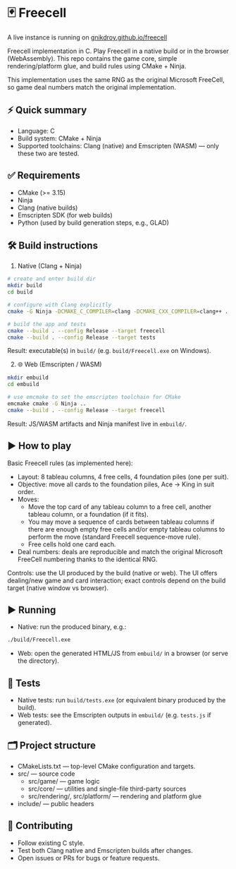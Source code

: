 # 🃏 Freecell

A live instance is running on [gnikdroy.github.io/freecell](https://gnikdroy.github.io/freecell)

Freecell implementation in C. Play Freecell in a native build or in the browser (WebAssembly). This repo contains the game core, simple rendering/platform glue, and build rules using CMake + Ninja.

This implementation uses the same RNG as the original Microsoft FreeCell, so game deal numbers match the original implementation.

## ⚡ Quick summary
- Language: C
- Build system: CMake + Ninja
- Supported toolchains: Clang (native) and Emscripten (WASM) — only these two are tested.

## ✅ Requirements
- CMake (>= 3.15)
- Ninja
- Clang (native builds)
- Emscripten SDK (for web builds)
- Python (used by build generation steps, e.g., GLAD)

## 🛠️ Build instructions

1) Native (Clang + Ninja)
```sh
# create and enter build dir
mkdir build
cd build

# configure with Clang explicitly
cmake -G Ninja -DCMAKE_C_COMPILER=clang -DCMAKE_CXX_COMPILER=clang++ ..

# build the app and tests
cmake --build . --config Release --target freecell
cmake --build . --config Release --target tests
```
Result: executable(s) in `build/` (e.g. `build/Freecell.exe` on Windows).

2) 🌐 Web (Emscripten / WASM)
```sh
mkdir embuild
cd embuild

# use emcmake to set the emscripten toolchain for CMake
emcmake cmake -G Ninja ..
cmake --build . --config Release --target freecell
```
Result: JS/WASM artifacts and Ninja manifest live in `embuild/`.

## ▶️ How to play

Basic Freecell rules (as implemented here):
- Layout: 8 tableau columns, 4 free cells, 4 foundation piles (one per suit).
- Objective: move all cards to the foundation piles, Ace → King in suit order.
- Moves:
  - Move the top card of any tableau column to a free cell, another tableau column, or a foundation (if it fits).
  - You may move a sequence of cards between tableau columns if there are enough empty free cells and/or empty tableau columns to perform the move (standard Freecell sequence-move rule).
  - Free cells hold one card each.
- Deal numbers: deals are reproducible and match the original Microsoft FreeCell numbering thanks to the identical RNG.

Controls: use the UI produced by the build (native or web). The UI offers dealing/new game and card interaction; exact controls depend on the build target (native window vs browser).

## ▶️ Running
- Native: run the produced binary, e.g.:
```sh
./build/Freecell.exe
```
- Web: open the generated HTML/JS from `embuild/` in a browser (or serve the directory).

## 🧪 Tests
- Native tests: run `build/tests.exe` (or equivalent binary produced by the build).
- Web tests: see the Emscripten outputs in `embuild/` (e.g. `tests.js` if generated).

## 🗂️ Project structure
- CMakeLists.txt — top-level CMake configuration and targets.
- src/ — source code
  - src/game/ — game logic
  - src/core/ — utilities and single-file third-party sources
  - src/rendering/, src/platform/ — rendering and platform glue
- include/ — public headers

## 🤝 Contributing
- Follow existing C style.
- Test both Clang native and Emscripten builds after changes.
- Open issues or PRs for bugs or feature requests.
